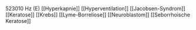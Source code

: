 523010 Hz (E)
[[Hyperkapnie]]
[[Hyperventilation]]
[[Jacobsen-Syndrom]]
[[Keratose]]
[[Krebs]]
[[Lyme-Borreliose]]
[[Neuroblastom]]
[[Seborrhoische Keratose]]
